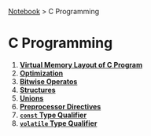 <a href="../">Notebook</a> > C Programming

# C Programming



1. **<a href="./virtual-memory-layout-of-c-program">Virtual Memory Layout of C Program</a>**
2. **<a href="./optimization">Optimization</a>**
3. **<a href="./bitwise-operators">Bitwise Operatos</a>**
4. **<a href="./structures">Structures</a>**
5. **<a href="./unions">Unions</a>**
6. **<a href="./preprocessor-directives">Preprocessor Directives</a>**
7. **<a href="./const-type-qualifier">`const` Type Qualifier</a>**
8. **<a href="./volatile-type-qualifier">`volatile` Type Qualifier</a>**

